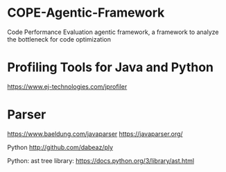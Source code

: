 # COPE-Agentic-Framework
Code Performance Evaluation agentic framework, a framework to analyze the bottleneck for code optimization


# Profiling Tools for Java and Python

https://www.ej-technologies.com/jprofiler

# Parser
https://www.baeldung.com/javaparser
https://javaparser.org/

Python http://github.com/dabeaz/ply

Python: ast tree library: https://docs.python.org/3/library/ast.html
